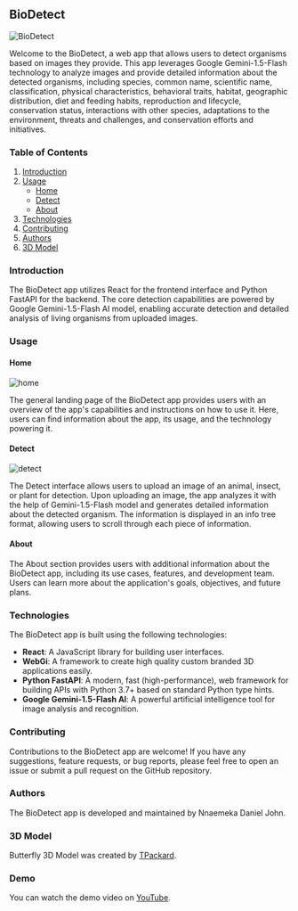 ## BioDetect

![BioDetect](https://github.com/user-attachments/assets/ef6baf5d-b9d1-407e-a76c-fd1bae188ea6)

Welcome to the BioDetect, a web app that allows users to detect organisms based on images they provide. This app leverages Google Gemini-1.5-Flash technology to analyze images and provide detailed information about the detected organisms, including species, common name, scientific name, classification, physical characteristics, behavioral traits, habitat, geographic distribution, diet and feeding habits, reproduction and lifecycle, conservation status, interactions with other species, adaptations to the environment, threats and challenges, and conservation efforts and initiatives.

### Table of Contents
1. [Introduction](#introduction)
2. [Usage](#usage)
    - [Home](#home)
    - [Detect](#detect)
    - [About](#about)
3. [Technologies](#technologies)
4. [Contributing](#contributing)
5. [Authors](#authors)
6. [3D Model](#3d-model)

<a name="introduction"></a>

### Introduction

The BioDetect app utilizes React for the frontend interface and Python FastAPI for the backend. The core detection capabilities are powered by Google Gemini-1.5-Flash AI model, enabling accurate detection and detailed analysis of living organisms from uploaded images.

<a name="usage"></a>
### Usage

<a name="home"></a>
#### Home
![home](https://github.com/user-attachments/assets/de49b1ff-d8fd-47ce-86a1-4e9763fa8b00)


The general landing page of the BioDetect app provides users with an overview of the app's capabilities and instructions on how to use it. Here, users can find information about the app, its usage, and the technology powering it.

<a name="detect"></a>
#### Detect
![detect](https://github.com/user-attachments/assets/2c4171cc-4f4a-4d31-a7c7-da224afccf20)


The Detect interface allows users to upload an image of an animal, insect, or plant for detection. Upon uploading an image, the app analyzes it with the help of Gemini-1.5-Flash model and generates detailed information about the detected organism. The information is displayed in an info tree format, allowing users to scroll through each piece of information.

<a name="about"></a>
#### About

The About section provides users with additional information about the BioDetect app, including its use cases, features, and development team. Users can learn more about the application's goals, objectives, and future plans.

<a name="technologies"></a>
### Technologies

The BioDetect app is built using the following technologies:

- **React**: A JavaScript library for building user interfaces.
- **WebGi**: A framework to create high quality custom branded 3D applications easily.
- **Python FastAPI**: A modern, fast (high-performance), web framework for building APIs with Python 3.7+ based on standard Python type hints.
- **Google Gemini-1.5-Flash AI**: A powerful artificial intelligence tool for image analysis and recognition.

<a name="contributing"></a>
### Contributing

Contributions to the BioDetect app are welcome! If you have any suggestions, feature requests, or bug reports, please feel free to open an issue or submit a pull request on the GitHub repository.

<a name="authors"></a>
### Authors

The BioDetect app is developed and maintained by Nnaemeka Daniel John.

<a name="3d-model"></a>
### 3D Model

Butterfly 3D Model was created by [TPackard](https://sketchfab.com/TPackard).

<a name="demo"></a>
### Demo

You can watch the demo video on [YouTube](https://youtu.be/5el3a5EfCx8?si=6qaJ7ZwLw5wzkkOB).

